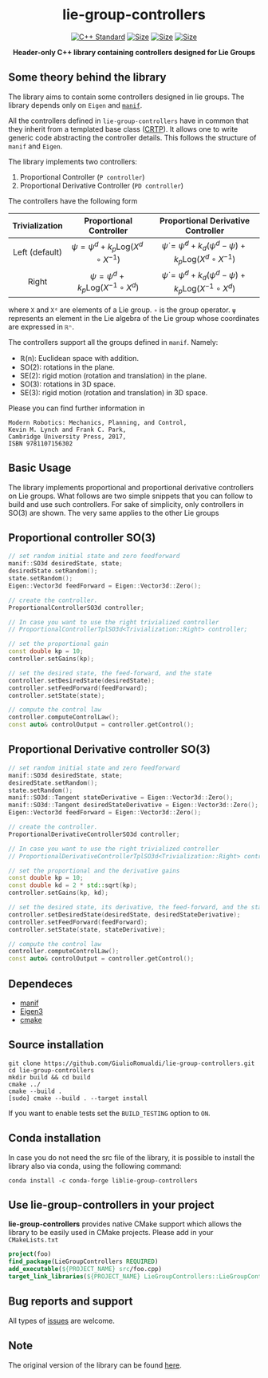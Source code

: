 <p align="center">
<h1 align="center">lie-group-controllers </h1>
</p>

<p align="center">
<a href="https://isocpp.org"><img src="https://img.shields.io/badge/standard-C++17-blue.svg?style=flat&logo=c%2B%2B" alt="C++ Standard"/></a>
<a href="./LICENSE"><img src="https://img.shields.io/badge/license-LGPL-19c2d8.svg" alt="Size" /></a>
<a href="https://ami-iit.github.io/lie-group-controllers/doxygen/doc/html/index.html"><img src="https://github.com/ami-iit/lie-group-controllers/workflows/GitHub%20Pages/badge.svg" alt="Size" /></a>
<a href="https://github.com/ami-iit/lie-group-controllers/actions?query=workflow%3A%22C%2B%2B+CI+Workflow%22"><img src="https://github.com/ami-iit/lie-group-controllers/workflows/C++%20CI%20Workflow/badge.svg" alt="Size" /></a>
</p>
<p align="center"> <b>Header-only C++ library containing controllers designed for Lie Groups</b></p>

## Some theory behind the library

The library aims to contain some controllers designed in lie groups. The library depends only on `Eigen` and [`manif`](https://github.com/artivis/manif).

All the controllers defined in `lie-group-controllers` have in common that they inherit from a templated base class ([CRTP](https://en.wikipedia.org/wiki/Curiously_recurring_template_pattern)). It allows one to write generic code abstracting the controller details. This follows the structure of `manif` and `Eigen`.

The library implements two controllers:
1. Proportional Controller (`P controller`)
2. Proportional Derivative Controller (`PD controller`)

The controllers have the following form

| Trivialization |                   Proportional Controller                    |              Proportional Derivative Controller              |
| :------------: | :----------------------------------------------------------: | :----------------------------------------------------------: |
| Left (default) | $\psi = \psi^d + k_p \text{Log}\left(X^d \circ X^{-1}\right)$ | $\dot{\psi} = \dot{\psi}^d + k_d \left(\psi^d - \psi \right) +  k_p \text{Log}\left(X^d \circ X^{-1}\right)$ |
| Right | $\psi = \psi^d + k_p \text{Log}\left(X^{-1} \circ X^d \right)$ | $\dot{\psi} = \dot{\psi}^d + k_d \left(\psi^d - \psi \right) +  k_p \text{Log}\left(X^{-1}\circ X^d \right)$ |

where `X` and `Xᵈ` are elements of a Lie group. `∘` is the group operator. `ψ` represents an element in the Lie algebra of the Lie group whose coordinates are expressed in `ℝⁿ`.

The controllers support all the groups defined in `manif`. Namely:
- ℝ(n): Euclidean space with addition.
- SO(2): rotations in the plane.
- SE(2): rigid motion (rotation and translation) in the plane.
- SO(3): rotations in 3D space.
- SE(3): rigid motion (rotation and translation) in 3D space.

Please you can find further information in
```
Modern Robotics: Mechanics, Planning, and Control,
Kevin M. Lynch and Frank C. Park,
Cambridge University Press, 2017,
ISBN 9781107156302
```

## Basic Usage
The library implements proportional and proportional derivative controllers on Lie groups. What follows are two simple snippets that you can follow to build and use such controllers. For sake of simplicity, only controllers in SO(3) are shown. The very same applies to the other Lie groups

## Proportional controller SO(3)
```cpp
// set random initial state and zero feedforward
manif::SO3d desiredState, state;
desiredState.setRandom();
state.setRandom();
Eigen::Vector3d feedForward = Eigen::Vector3d::Zero();

// create the controller.
ProportionalControllerSO3d controller;

// In case you want to use the right trivialized controller
// ProportionalControllerTplSO3d<Trivialization::Right> controller;

// set the proportional gain
const double kp = 10;
controller.setGains(kp);

// set the desired state, the feed-forward, and the state
controller.setDesiredState(desiredState);
controller.setFeedForward(feedForward);
controller.setState(state);

// compute the control law
controller.computeControlLaw();
const auto& controlOutput = controller.getControl();
```

## Proportional Derivative controller SO(3)
```cpp
// set random initial state and zero feedforward
manif::SO3d desiredState, state;
desiredState.setRandom();
state.setRandom();
manif::SO3d::Tangent stateDerivative = Eigen::Vector3d::Zero();
manif::SO3d::Tangent desiredStateDerivative = Eigen::Vector3d::Zero();
Eigen::Vector3d feedForward = Eigen::Vector3d::Zero();

// create the controller.
ProportionalDerivativeControllerSO3d controller;

// In case you want to use the right trivialized controller
// ProportionalDerivativeControllerTplSO3d<Trivialization::Right> controller;

// set the proportional and the derivative gains
const double kp = 10;
const double kd = 2 * std::sqrt(kp);
controller.setGains(kp, kd);

// set the desired state, its derivative, the feed-forward, and the state
controller.setDesiredState(desiredState, desiredStateDerivative);
controller.setFeedForward(feedForward);
controller.setState(state, stateDerivative);

// compute the control law
controller.computeControlLaw();
const auto& controlOutput = controller.getControl();
```

## Dependeces

- [manif](https://github.com/artivis/manif)
- [Eigen3](http://eigen.tuxfamily.org/index.php?title=Main_Page)
- [cmake](https://cmake.org/)

## Source installation 

```console
git clone https://github.com/GiulioRomualdi/lie-group-controllers.git
cd lie-group-controllers
mkdir build && cd build
cmake ../
cmake --build .
[sudo] cmake --build . --target install
```
If you want to enable tests set the `BUILD_TESTING` option to `ON`.

## Conda installation
In case you do not need the src file of the library, it is possible to install the library also via conda, using the following command: 

```console
conda install -c conda-forge liblie-group-controllers
```

## Use lie-group-controllers in your project

**lie-group-controllers** provides native CMake support which allows the library to be easily used in CMake projects. Please add in your `CMakeLists.txt`

```cmake
project(foo)
find_package(LieGroupControllers REQUIRED)
add_executable(${PROJECT_NAME} src/foo.cpp)
target_link_libraries(${PROJECT_NAME} LieGroupControllers::LieGroupControllers)
```

## Bug reports and support

All types of [issues](https://github.com/ami-iit/lie-group-controllers/issues/new) are welcome.

## Note

The original version of the library can be found [here](https://github.com/GiulioRomualdi/lie-group-controllers).
